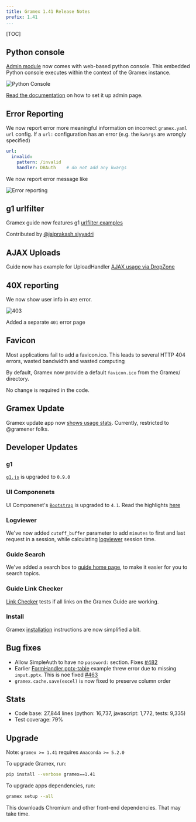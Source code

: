 ```yaml
---
title: Gramex 1.41 Release Notes
prefix: 1.41
...
```


[TOC]

## Python console

[Admin module](../../admin/admin/) now comes with web-based python console.  This embedded Python console executes within the context of the Gramex instance.

![Python Console](python-admin-console.gif)

[Read the documentation](../../admin/) on how to set it up admin page.

## Error Reporting

We now report error more meaningful information on incorrect `gramex.yaml` `url` config.
If a `url:` configuration has an error (e.g. the `kwargs` are wrongly specified)

```yaml
url:
  invalid:
    pattern: /invalid
    handler: DBAuth    # do not add any kwargs
```

We now report error message like

![Error reporting](error.png)

## g1 urlfilter

Gramex guide now features g1 [urlfilter examples](../../g1)

Contributed by [@jaiprakash.siyyadri](https://code.gramener.com/jaiprakash.siyyadri)

## AJAX Uploads

Guide now has example for UploadHandler [AJAX usage via DropZone](../../uploadhandler/#ajax-uploads)

## 40X reporting

We now show user info in `403` error.

![403](403.png)

Added a separate `401` error page

## Favicon

Most applications fail to add a favicon.ico. This leads to several HTTP 404
errors, wasted bandwidth and wasted computing

By default, Gramex now provide a default `favicon.ico` from the Gramex/ directory.

No change is required in the code.

## Gramex Update

Gramex update app now [shows usage stats](https://gramener.com/gramex-update/).
Currently, restricted to @gramener folks.

## Developer Updates

### g1
[`g1.js`](https://code.gramener.com/cto/g1) is upgraded to `0.9.0`

### UI Componenets
UI Componenet's [`Bootstrap`](../../uicomponents/) is upgraded to `4.1`.
Read the highlights [here](http://blog.getbootstrap.com/2018/04/09/bootstrap-4-1/#highlights)

### Logviewer

We've now added `cutoff_buffer` parameter to add `minutes` to first and last request in a session,
while calculating [logviewer](../../logviewer/) session time.

### Guide Search

We've added a search box to [guide home page](../../), to make it easier for you to search topics.

### Guide Link Checker

[Link Checker](../../linkcheck/) tests if all links on the Gramex Guide are working.

### Install

Gramex [installation](../../install/) instructions are now simplified a bit.

## Bug fixes

- Allow SimpleAuth to have no `password:` section.
Fixes [#482](https://code.gramener.com/cto/gramex/issues/482)
- Earlier [FormHandler pptx-table](../../formhandler/#formhandler-formats) example threw error due to missing `input.pptx`.
This is noe fixed [#463](https://code.gramener.com/cto/gramex/issues/482)
- `gramex.cache.save(excel)` is now fixed to preserve column order

## Stats

- Code base: 27,844 lines (python: 16,737, javascript: 1,772, tests: 9,335)
- Test coverage: 79%

## Upgrade

Note: `gramex >= 1.41` requires `Anaconda >= 5.2.0`

To upgrade Gramex, run:

```bash
pip install --verbose gramex==1.41
```

To upgrade apps dependencies, run:

```bash
gramex setup --all
```

This downloads Chromium and other front-end dependencies. That may take time.
